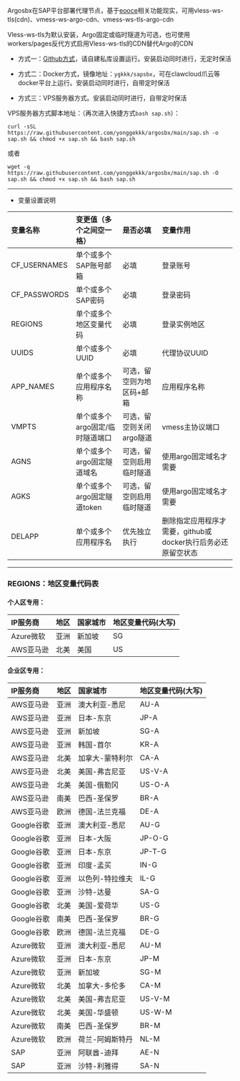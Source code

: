 Argosbx在SAP平台部署代理节点，基于[eooce](https://github.com/eooce/Auto-deploy-sap-and-keepalive)相关功能现实，可用vless-ws-tls(cdn)、vmess-ws-argo-cdn、vmess-ws-tls-argo-cdn

Vless-ws-tls为默认安装，Argo固定或临时隧道为可选，也可使用workers/pages反代方式启用Vless-ws-tls的CDN替代Argo的CDN

* 方式一：[Github方式](https://github.com/yonggekkk/argosbx/blob/main/.github/workflows/main.yml)，请自建私库设置运行。安装启动同时进行，无定时保活

* 方式二：Docker方式，镜像地址：```ygkkk/sapsbx```，可在clawcloud爪云等docker平台上运行。安装启动同时进行，自带定时保活

* 方式三：VPS服务器方式。安装启动同时进行，自带定时保活

VPS服务器方式脚本地址：（再次进入快捷方式```bash sap.sh```）：

```curl -sSL https://raw.githubusercontent.com/yonggekkk/argosbx/main/sap.sh -o sap.sh && chmod +x sap.sh && bash sap.sh```

或者

```wget -q https://raw.githubusercontent.com/yonggekkk/argosbx/main/sap.sh -O sap.sh && chmod +x sap.sh && bash sap.sh```

----------------------------------------- 

* 变量设置说明
  
| 变量名称 | 变更值（多个之间空一格）| 是否必填  | 变量作用 |
| :----- | :-------- | :-------- | :--- |
| CF_USERNAMES | 单个或多个SAP账号邮箱  | 必填  | 登录账号 |
| CF_PASSWORDS | 单个或多个SAP密码  | 必填  | 登录密码 |
| REGIONS | 单个或多个地区变量代码 | 必填 | 登录实例地区 |
| UUIDS | 单个或多个UUID | 必填 | 代理协议UUID |
| APP_NAMES | 单个或多个应用程序名称 | 可选，留空则为地区码+邮箱 | 应用程序名称 |
| VMPTS | 单个或多个argo固定/临时隧道端口| 可选，留空则关闭argo隧道  | vmess主协议端口 |
| AGNS  | 单个或多个argo固定隧道域名 | 可选，留空则启用临时隧道  | 使用argo固定域名才需要 |
| AGKS | 单个或多个argo固定隧道token | 可选，留空则启用临时隧道  | 使用argo固定域名才需要 |
| DELAPP | 单个或多个应用程序名 | 优先独立执行 | 删除指定应用程序才需要，github或docker执行后务必还原留空状态 |


---------------------------------------

### REGIONS：地区变量代码表

#### 个人区专用：

| IP服务商 | 地区      | 国家城市  | 地区变量代码(大写) |
| :----- | :-------- | :-------- | :--- |
| Azure微软   | 亚洲      | 新加坡    | SG   |
| AWS亚马逊 | 北美      | 美国      | US   |


#### 企业区专用：

| IP服务商 | 地区      | 国家城市    | 地区变量代码(大写)    |
| :----- | :-------- | :---------- | :------ |
| AWS亚马逊 | 亚洲      | 澳大利亚-悉尼 | AU-A    |
| AWS亚马逊 | 亚洲      | 日本-东京    | JP-A    |
| AWS亚马逊 | 亚洲      | 新加坡      | SG-A    |
| AWS亚马逊 | 亚洲      | 韩国-首尔    | KR-A    |
| AWS亚马逊 | 北美      | 加拿大-蒙特利尔 | CA-A    |
| AWS亚马逊 | 北美      | 美国-弗吉尼亚 | US-V-A  |
| AWS亚马逊 | 北美      | 美国-俄勒冈   | US-O-A  |
| AWS亚马逊 | 南美      | 巴西-圣保罗   | BR-A    |
| AWS亚马逊 | 欧洲      | 德国-法兰克福 | DE-A    |
| Google谷歌   | 亚洲      | 澳大利亚-悉尼 | AU-G    |
| Google谷歌   | 亚洲      | 日本-大阪    | JP-O-G  |
| Google谷歌   | 亚洲      | 日本-东京    | JP-T-G  |
| Google谷歌   | 亚洲      | 印度-孟买    | IN-G    |
| Google谷歌   | 亚洲      | 以色列-特拉维夫 | IL-G    |
| Google谷歌   | 亚洲      | 沙特-达曼    | SA-G    |
| Google谷歌   | 北美      | 美国-爱荷华  | US-G    |
| Google谷歌   | 南美      | 巴西-圣保罗  | BR-G    |
| Google谷歌   | 欧洲      | 德国-法兰克福 | DE-G    |
| Azure微软   | 亚洲      | 澳大利亚-悉尼 | AU-M    |
| Azure微软   | 亚洲      | 日本-东京    | JP-M    |
| Azure微软   | 亚洲      | 新加坡      | SG-M    |
| Azure微软   | 北美      | 加拿大-多伦多 | CA-M    |
| Azure微软   | 北美      | 美国-弗吉尼亚 | US-V-M  |
| Azure微软   | 北美      | 美国-华盛顿   | US-W-M  |
| Azure微软   | 南美      | 巴西-圣保罗  | BR-M    |
| Azure微软   | 欧洲      | 荷兰-阿姆斯特丹 | NL-M    |
| SAP    | 亚洲      | 阿联酋-迪拜  | AE-N    |
| SAP    | 亚洲      | 沙特-利雅得  | SA-N    |
